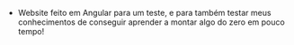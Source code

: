- Website feito em Angular para um teste, e para também testar meus conhecimentos
de conseguir aprender a montar algo do zero em pouco tempo!

